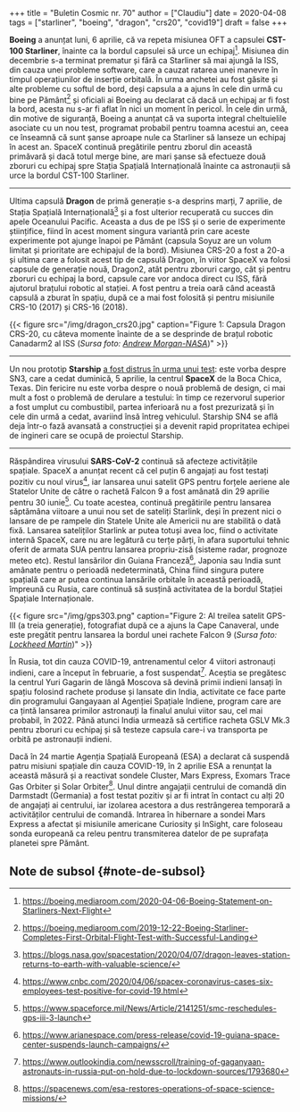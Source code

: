 +++
title = "Buletin Cosmic nr. 70"
author = ["Claudiu"]
date = 2020-04-08
tags = ["starliner", "boeing", "dragon", "crs20", "covid19"]
draft = false
+++

**Boeing** a anunțat luni, 6 aprilie, că va repeta misiunea OFT a capsulei **CST-100 Starliner**, înainte ca la bordul capsulei să urce un echipaj[^fn:1]. Misiunea din decembrie s-a terminat prematur și fără ca Starliner să mai ajungă la ISS, din cauza unei probleme software, care a cauzat ratarea unei manevre în timpul operațiunilor de inserție orbitală. În urma anchetei au fost găsite și alte probleme cu softul de bord, deși capsula a a ajuns în cele din urmă cu bine pe Pământ[^fn:2] și oficiali ai Boeing au declarat că dacă un echipaj ar fi fost la bord, acesta nu s-ar fi aflat în nici un moment în pericol. În cele din urmă, din motive de siguranță, Boeing a anunțat că va suporta integral cheltuielile asociate cu un nou test, programat probabil pentru toamna acestui an, ceea ce înseamnă că sunt șanse aproape nule ca Starliner să lanseze un echipaj în acest an. SpaceX continuă pregătirile pentru zborul din această primăvară și dacă totul merge bine, are mari șanse să efectueze două zboruri cu echipaj spre Stația Spațială Internațională înainte ca astronauții să urce la bordul CST-100 Starliner.

---

Ultima capsulă **Dragon** de primă generație s-a desprins marți, 7 aprilie, de Stația Spațială Internațională[^fn:3] și a fost ulterior recuperată cu succes din apele Oceanului Pacific. Aceasta a dus de pe ISS și o serie de experimente științifice, fiind în acest moment singura variantă prin care aceste experimente pot ajunge înapoi pe Pământ (capsula Soyuz are un volum limitat și prioritate are echipajul de la bord). Misiunea CRS-20 a fost a 20-a și ultima care a folosit acest tip de capsulă Dragon, în viitor SpaceX va folosi capsule de generație nouă, Dragon2, atât pentru zboruri cargo, cât și pentru zboruri cu echipaj la bord, capsule care vor andoca direct cu ISS, fără ajutorul brațului robotic al stației. A fost pentru a treia oară când această capsulă a zburat în spațiu, după ce a mai fost folosită și pentru misiunile CRS-10 (2017) și CRS-16 (2018).

{{< figure src="/img/dragon_crs20.jpg" caption="Figure 1: Capsula Dragon CRS-20, cu câteva momente înainte de a se desprinde de brațul robotic Canadarm2 al ISS (_Sursa foto: [Andrew Morgan-NASA](https://twitter.com/AstroDrewMorgan/status/1247582311488487424)_)" >}}

---

Un nou prototip **Starship** [a fost distrus în urma unui test](https://www.youtube.com/watch?v=wFXQ5SRCy74): este vorba despre SN3, care a cedat duminică, 5 aprilie, la centrul **SpaceX** de la Boca Chica, Texas. Din fericire nu este vorba despre o nouă problemă de design, ci mai mult a fost o problemă de derulare a testului: în timp ce rezervorul superior a fost umplut cu combustibil, partea inferioară nu a fost prezurizată și în cele din urmă a cedat, avariind însă întreg vehiculul. Starship SN4 se află deja într-o fază avansată a construcției și a devenit rapid propritatea echipei de ingineri care se ocupă de proiectul Starship.

---

Răspândirea virusului **SARS-CoV-2** continuă să afecteze activitățile spațiale. SpaceX a anunțat recent că cel puțin 6 angajați au fost testați pozitiv cu noul virus[^fn:4], iar lansarea unui satelit GPS pentru forțele aeriene ale Statelor Unite de către o rachetă Falcon 9 a fost amânată din 29 aprilie pentru 30 iunie[^fn:5]. Cu toate acestea, continuă pregătirile pentru lansarea săptămâna viitoare a unui nou set de sateliți Starlink, deși în prezent nici o lansare de pe rampele din Statele Unite ale Americii nu are stabilită o dată fixă. Lansarea sateliților Starlink ar putea totuși avea loc, fiind o activitate internă SpaceX, care nu are legătură cu terțe părți, în afara suportului tehnic oferit de armata SUA pentru lansarea propriu-zisă (sisteme radar, prognoze meteo etc). Restul lansărilor din Guiana Franceză[^fn:6], Japonia sau India sunt amânate pentru o perioadă nedeterminată, China fiind singura putere spațială care ar putea continua lansările orbitale în această perioadă, împreună cu Rusia, care continuă să susțină activitatea de la bordul Stației Spațiale Internaționale.

{{< figure src="/img/gps303.png" caption="Figure 2: Al treilea satelit GPS-III (a treia generație), fotografiat după ce a ajuns la Cape Canaveral, unde este pregătit pentru lansarea la bordul unei rachete Falcon 9 (_Sursa foto: [Lockheed Martin](https://www.lockheedmartin.com/en-us/products/gps.html)_)" >}}

În Rusia, tot din cauza COVID-19, antrenamentul celor 4 viitori astronauți indieni, care a început în februarie, a fost suspendat[^fn:7]. Aceștia se pregătesc la centrul Yuri Gagarin de lângă Moscova să devină primii indieni lansați în spațiu folosind rachete produse și lansate din India, activitate ce face parte din programului Gangayaan al Agenției Spațiale Indiene, program care are ca țintă lansarea primilor astronauți la finalul anului viitor sau, cel mai probabil, în 2022. Până atunci India urmează să certifice racheta GSLV Mk.3 pentru zboruri cu echipaj și să testeze capsula care-i va transporta pe orbită pe astronauții indieni.

Dacă în 24 martie Agenția Spațială Europeană (ESA) a declarat că suspendă patru misiuni spațiale din cauza COVID-19, în 2 aprilie ESA a renunțat la această măsură și a reactivat sondele Cluster, Mars Express, Exomars Trace Gas Orbiter și Solar Orbiter[^fn:8]. Unul dintre angajații centrului de comandă din Darmstadt (Germania) a fost testat pozitiv și ar fi intrat în contact cu alți 20 de angajați ai centrului, iar izolarea acestora a dus restrângerea temporară a activităților centrului de comandă. Intrarea în hibernare a sondei Mars Express a afectat și misiunile americane Curiosity și InSight, care foloseau sonda europeană ca releu pentru transmiterea datelor de pe suprafața planetei spre Pământ.


## Note de subsol {#note-de-subsol}

[^fn:1]: <https://boeing.mediaroom.com/2020-04-06-Boeing-Statement-on-Starliners-Next-Flight>
[^fn:2]: <https://boeing.mediaroom.com/2019-12-22-Boeing-Starliner-Completes-First-Orbital-Flight-Test-with-Successful-Landing>
[^fn:3]: <https://blogs.nasa.gov/spacestation/2020/04/07/dragon-leaves-station-returns-to-earth-with-valuable-science/>
[^fn:4]: <https://www.cnbc.com/2020/04/06/spacex-coronavirus-cases-six-employees-test-positive-for-covid-19.html>
[^fn:5]: <https://www.spaceforce.mil/News/Article/2141251/smc-reschedules-gps-iii-3-launch>
[^fn:6]: <https://www.arianespace.com/press-release/covid-19-guiana-space-center-suspends-launch-campaigns/>
[^fn:7]: <https://www.outlookindia.com/newsscroll/training-of-gaganyaan-astronauts-in-russia-put-on-hold-due-to-lockdown-sources/1793680>
[^fn:8]: <https://spacenews.com/esa-restores-operations-of-space-science-missions/>
